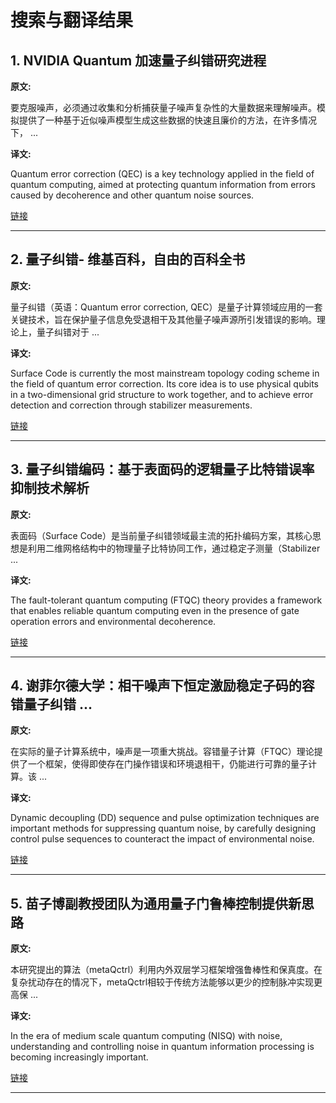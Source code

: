 # 搜索与翻译结果

## 1. NVIDIA Quantum 加速量子纠错研究进程

**原文:**

要克服噪声，必须通过收集和分析捕获量子噪声复杂性的大量数据来理解噪声。模拟提供了一种基于近似噪声模型生成这些数据的快速且廉价的方法，在许多情况下， ...

**译文:**

Quantum error correction (QEC) is a key technology applied in the field of quantum computing, aimed at protecting quantum information from errors caused by decoherence and other quantum noise sources.

[链接](https://developer.nvidia.com/zh-cn/blog/accelerating-quantum-error-correction-research-with-nvidia-quantum/)

---

## 2. 量子纠错- 维基百科，自由的百科全书

**原文:**

量子纠错（英语：Quantum error correction, QEC）是量子计算领域应用的一套关键技术，旨在保护量子信息免受退相干及其他量子噪声源所引发错误的影响。理论上，量子纠错对于 ...

**译文:**

Surface Code is currently the most mainstream topology coding scheme in the field of quantum error correction. Its core idea is to use physical qubits in a two-dimensional grid structure to work together, and to achieve error detection and correction through stabilizer measurements.

[链接](https://zh.wikipedia.org/zh-hans/%E9%87%8F%E5%AD%90%E7%BA%A0%E9%94%99)

---

## 3. 量子纠错编码：基于表面码的逻辑量子比特错误率抑制技术解析

**原文:**

表面码（Surface Code）是当前量子纠错领域最主流的拓扑编码方案，其核心思想是利用二维网格结构中的物理量子比特协同工作，通过稳定子测量（Stabilizer ...

**译文:**

The fault-tolerant quantum computing (FTQC) theory provides a framework that enables reliable quantum computing even in the presence of gate operation errors and environmental decoherence.

[链接](https://blog.csdn.net/weixin_41429382/article/details/147285777)

---

## 4. 谢菲尔德大学：相干噪声下恒定激励稳定子码的容错量子纠错 ...

**原文:**

在实际的量子计算系统中，噪声是一项重大挑战。容错量子计算（FTQC）理论提供了一个框架，使得即使存在门操作错误和环境退相干，仍能进行可靠的量子计算。该 ...

**译文:**

Dynamic decoupling (DD) sequence and pulse optimization techniques are important methods for suppressing quantum noise, by carefully designing control pulse sequences to counteract the impact of environmental noise.

[链接](https://news.qq.com/rain/a/20250717A0960700)

---

## 5. 苗子博副教授团队为通用量子门鲁棒控制提供新思路

**原文:**

本研究提出的算法（metaQctrl）利用内外双层学习框架增强鲁棒性和保真度。在复杂扰动存在的情况下，metaQctrl相较于传统方法能够以更少的控制脉冲实现更高保 ...

**译文:**

In the era of medium scale quantum computing (NISQ) with noise, understanding and controlling noise in quantum information processing is becoming increasingly important.

[链接](https://www.hitsz.edu.cn/article/view/id-264754.html?subjectId=0)

---

